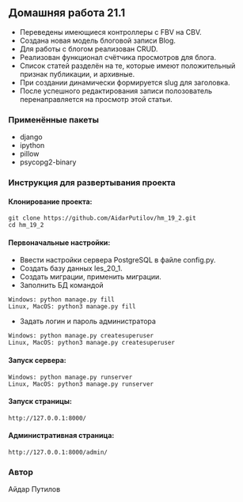 ## Домашняя работа 21.1
- Переведены имеющиеся контроллеры с FBV на CBV.
- Создана новая модель блоговой записи Blog.
- Для работы с блогом реализован CRUD.
- Реализован функционал счётчика просмотров для блога.
- Список статей разделён на те, которые имеют положительный признак публикации, и архивные.
- При создании динамически формируется slug для заголовка.
- После успешного редактирования записи полозователь перенаправляется на просмотр этой статьи.

### Применённые пакеты
- django
- ipython
- pillow
- psycopg2-binary

### Инструкция для развертывания проекта

#### Клонирование проекта:
```
git clone https://github.com/AidarPutilov/hm_19_2.git
cd hm_19_2
```
#### Первоначальные настройки:
- Ввести настройки сервера PostgreSQL в файле config.py.
- Создать базу данных les_20_1.
- Создать миграции, применить миграции.
- Заполнить БД командой
```
Windows: python manage.py fill
Linux, MacOS: python3 manage.py fill
```
- Задать логин и пароль администратора
```
Windows: python manage.py createsuperuser
Linux, MacOS: python3 manage.py createsuperuser
```
#### Запуск сервера:
```
Windows: python manage.py runserver
Linux, MacOS: python3 manage.py runserver
```
#### Запуск страницы:
```
http://127.0.0.1:8000/
```
#### Административная страница:
```
http://127.0.0.1:8000/admin/
```
### Автор
Айдар Путилов